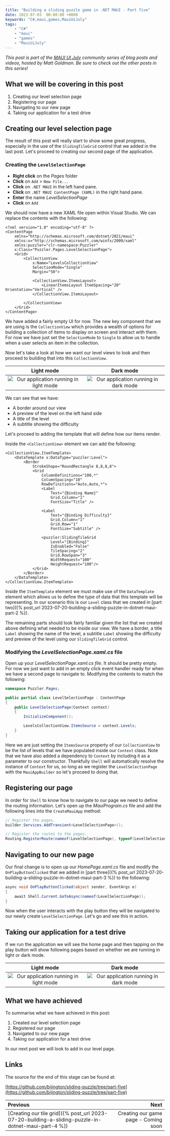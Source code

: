 ```yaml
---
title: "Building a sliding puzzle game in .NET MAUI - Part five"
date: 2023-07-03  00:00:00 +0000
keywords: "C#,maui,games,MauiUiJuly"
tags:
    - "C#"
    - "maui"
    - "games"
    - "MauiUiJuly"
---
```


*This post is part of the [MAUI UI July](https://goforgoldman.com/posts/maui-ui-july-23/) community series of blog posts and videos, hosted by Matt Goldman. Be sure to check out the other posts in this series!*

## What we will be covering in this post

1. Creating our level selection page
1. Registering our page
1. Navigating to our new page
1. Taking our application for a test drive

## Creating our level selection page

The result of this post will really start to show some great progress, especially in the use of the `SlidingTileGrid` control that we added in the last post. Let's proceed to creating our second page of the application.

### Creating the `LevelSelectionPage`

- **Right click** on the *Pages* folder
- **Click** on `Add` > `New File...`
- **Click** on `.NET MAUI` in the left hand pane.
- **Click** on `.NET MAUI ContentPage (XAML)` in the right hand pane.
- **Enter** the name *LevelSelectionPage*
- **Click** on `Add`

We should now have a new XAML file open within Visual Studio. We can replace the contents with the following:

```xaml
<?xml version="1.0" encoding="utf-8" ?>
<ContentPage
    xmlns="http://schemas.microsoft.com/dotnet/2021/maui"
    xmlns:x="http://schemas.microsoft.com/winfx/2009/xaml"
    xmlns:puzzler="clr-namespace:Puzzler"
    x:Class="Puzzler.Pages.LevelSelectionPage">
    <Grid>
        <CollectionView
            x:Name="LevelsCollectionView"
            SelectionMode="Single"
            Margin="50">

            <CollectionView.ItemsLayout>
                <LinearItemsLayout ItemSpacing="20" Orientation="Vertical" />
            </CollectionView.ItemsLayout>

        </CollectionView>
    </Grid>
</ContentPage>
```

We have added a fairly empty UI for now. The new key component that we are using is the `CollectionView` which provides a wealth of options for building a collection of items to display on screen and interact with them. For now we have just set the `SelectionMode` to `Single` to allow us to handle when a user selects an item in the collection.

Now let's take a look at how we want our level views to look and then proceed to building that into this `CollectionView`.

Light mode             |  Dark mode
:-------------------------:|:-------------------------:
![Our application running in light mode](/images/2023-07-20-building-a-sliding-puzzle-in-dotnet-maui-part-5/collection-view-cell-1.png)  |  ![Our application running in dark mode](/images/2023-07-20-building-a-sliding-puzzle-in-dotnet-maui-part-5/collection-view-cell-2.png)

We can see that we have:

- A border around our view
- A preview of the level on the left hand side
- A title of the level
- A subtitle showing the difficulty

Let's proceed to adding the template that will define how our items render.

Inside the `<CollectionView>` element we can add the following:

```xaml
<CollectionView.ItemTemplate>
    <DataTemplate x:DataType="puzzler:Level">
        <Border
            StrokeShape="RoundRectangle 8,8,8,8">
            <Grid
                ColumnDefinitions="100,*"
                ColumnSpacing="10"
                RowDefinitions="Auto,Auto,*">
                <Label
                    Text="{Binding Name}"
                    Grid.Column="1"
                    FontSize="Title" />

                <Label
                    Text="{Binding Difficulty}"
                    Grid.Column="1"
                    Grid.Row="1"
                    FontSize="Subtitle" />

                <puzzler:SlidingTileGrid
                    Level="{Binding}"
                    IsEnabled="False"
                    TileSpacing="2"
                    Grid.RowSpan="3"
                    WidthRequest="100"
                    HeightRequest="100"/>
            </Grid>
        </Border>
    </DataTemplate>
</CollectionView.ItemTemplate>
```

Inside the `ItemTemplate` element we must make use of the `DataTemplate` element which allows us to define the type of data that this template will be representing. In our scenario this is our `Level` class that we created in [part two]({% post_url 2023-07-20-building-a-sliding-puzzle-in-dotnet-maui-part-2 %}).

The remaining parts should look fairly familiar given the list that we created above defining what needed to be inside our view. We have a border, a title `Label` showing the name of the level, a subtitle `Label` showing the difficulty and preview of the level using our `SlidingTileGrid` control.

### Modifying the *LevelSelectionPage.xaml.cs* file

Open up your *LevelSelectionPage.xaml.cs file*. It should be pretty empty. For now we just want to add in an empty click event handler ready for when we have a second page to navigate to. Modifying the contents to match the following:

```csharp
namespace Puzzler.Pages;

public partial class LevelSelectionPage : ContentPage
{
    public LevelSelectionPage(Context context)
    {
        InitializeComponent();

        LevelsCollectionView.ItemsSource = context.Levels;
    }
}
```

Here we are just setting the `ItemsSource` property of our `CollectionView` to be the list of levels that we have populated inside our `Context` class. Note that we have also added a dependency to `Context` by including it as a parameter to our constructor. Thankfully `Shell` will automatically resolve the instance of `Context` for us, so long as we register the `LevelSelectionPage` with the `MauiAppBuilder` so let's proceed to doing that.

## Registering our page

In order for `Shell` to know how to navigate to our page we need to define the routing information. Let's open up the *MauiProgram.cs* file and add the following lines into the `CreateMauiApp` method:

```csharp
// Register the pages.
builder.Services.AddTransient<LevelSelectionPage>();

// Register the routes to the pages.
Routing.RegisterRoute(nameof(LevelSelectionPage), typeof(LevelSelectionPage));
```

## Navigating to our new page

Our final change is to open up our *HomePage.xaml.cs* file and modify the `OnPlayButtonClicked` that we added in [part three]({% post_url 2023-07-20-building-a-sliding-puzzle-in-dotnet-maui-part-3 %}) to the following:

```csharp
async void OnPlayButtonClicked(object sender, EventArgs e)
{
    await Shell.Current.GoToAsync(nameof(LevelSelectionPage));
}
```

Now when the user interacts with the play button they will be navigated to our newly create `LevelSelectionPage`. Let's go and see this in action.

## Taking our application for a test drive

If we run the application we will see the home page and then tapping on the play button will show following pages based on whether we are running in light or dark mode.

Light mode             |  Dark mode
:-------------------------:|:-------------------------:
![Our application running in light mode](/images/2023-07-20-building-a-sliding-puzzle-in-dotnet-maui-part-5/result-1.png)  |  ![Our application running in dark mode](/images/2023-07-20-building-a-sliding-puzzle-in-dotnet-maui-part-5/result-2.png)

## What we have achieved

To summarise what we have achieved in this post:

1. Created our level selection page
1. Registered our page
1. Navigated to our new page
1. Taking our application for a test drive

In our next post we will look to add in our level page.

## Links

The source for the end of this stage can be found at:

[https://github.com/bijington/sliding-puzzle/tree/part-five](https://github.com/bijington/sliding-puzzle/tree/part-five)

Previous             |  Next
:-------------------------|-------------------------:
[Creating our tile grid]({% post_url 2023-07-20-building-a-sliding-puzzle-in-dotnet-maui-part-4 %}) | Creating our game page - Coming soon
